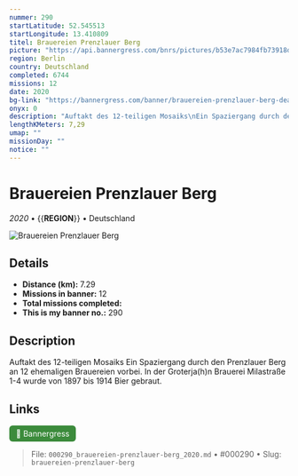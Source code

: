 ```yaml
---
nummer: 290
startLatitude: 52.545513
startLongitude: 13.410809
titel: Brauereien Prenzlauer Berg
picture: "https://api.bannergress.com/bnrs/pictures/b53e7ac7984fb73918dca6565c567454"
region: Berlin
country: Deutschland
completed: 6744
missions: 12
date: 2020
bg-link: "https://bannergress.com/banner/brauereien-prenzlauer-berg-deac"
onyx: 0
description: "Auftakt des 12-teiligen Mosaiks\nEin Spaziergang durch den Prenzlauer Berg an 12 ehemaligen Brauereien vorbei. In der Groterja(h)n Brauerei Milastraße 1-4 wurde von 1897 bis 1914 Bier gebraut."
lengthKMeters: 7,29
umap: ""
missionDay: ""
notice: ""
---
```

# Brauereien Prenzlauer Berg

*2020* • {{__REGION__}} • Deutschland

![Brauereien Prenzlauer Berg](https://api.bannergress.com/bnrs/pictures/b53e7ac7984fb73918dca6565c567454)



## Details
- **Distance (km):** 7.29
- **Missions in banner:** 12
- **Total missions completed:** 
- **This is my banner no.:** 290



## Description
Auftakt des 12-teiligen Mosaiks
Ein Spaziergang durch den Prenzlauer Berg an 12 ehemaligen Brauereien vorbei. In der Groterja(h)n Brauerei Milastraße 1-4 wurde von 1897 bis 1914 Bier gebraut.



## Links
<a href="https://bannergress.com/banner/brauereien-prenzlauer-berg-deac" target="_blank" style="display:inline-block;margin-right:8px;padding:6px 12px;background:#3c8b3c;color:#fff;text-decoration:none;border-radius:6px;">🔗 Bannergress</a>



> File: `000290_brauereien-prenzlauer-berg_2020.md` • #000290 • Slug: `brauereien-prenzlauer-berg`
